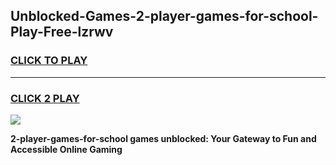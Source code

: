 
## Unblocked-Games-2-player-games-for-school-Play-Free-lzrwv
<h3>
<a href="https://premium76.site?title=2-player-games-for-school&ref=10A">CLICK TO PLAY</a></h3>
<hr>

<h3>
<a href="https://premium76.site?title=2-player-games-for-school&ref=10A">CLICK 2 PLAY</a>
  
</h3>

<a href="https://premium76.site?title=2-player-games-for-school&ref=10A"><img src="https://clearcache.store/games.png"></a>


**2-player-games-for-school games unblocked: Your Gateway to Fun and Accessible Online Gaming**
